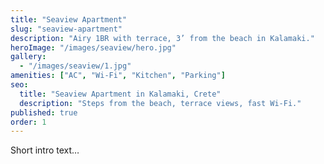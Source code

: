 ```yaml
---
title: "Seaview Apartment"
slug: "seaview-apartment"
description: "Airy 1BR with terrace, 3’ from the beach in Kalamaki."
heroImage: "/images/seaview/hero.jpg"
gallery:
  - "/images/seaview/1.jpg"
amenities: ["AC", "Wi-Fi", "Kitchen", "Parking"]
seo:
  title: "Seaview Apartment in Kalamaki, Crete"
  description: "Steps from the beach, terrace views, fast Wi-Fi."
published: true
order: 1
---
```


Short intro text…
